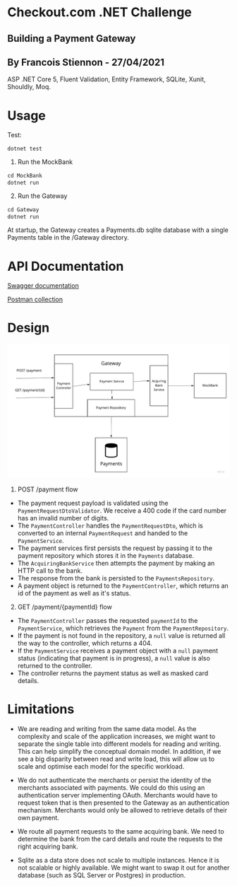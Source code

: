 # Checkout.com .NET Challenge
## Building a Payment Gateway
## By Francois Stiennon - 27/04/2021

ASP .NET Core 5, Fluent Validation, Entity Framework, SQLite, Xunit, Shouldly, Moq.

# Usage
Test:

```
dotnet test
```

1. Run the MockBank 
 
```
cd MockBank
dotnet run
```

2. Run the Gateway

```
cd Gateway
dotnet run
```
At startup, the Gateway creates a Payments.db sqlite database with a single Payments table in the /Gateway directory.


# API Documentation

[Swagger documentation](https://localhost:5001/swagger/index.html)

[Postman collection](./Checkout.postman_collection.json)

# Design

![image](./Checkout.jpg)

1. POST /payment flow
- The payment request payload is validated using the `PaymentRequestDtoValidator`. We receive a 400 code if the card number has an invalid number of digits.
- The `PaymentController` handles the `PaymentRequestDto`, which is converted to an internal `PaymentRequest` and handed to the `PaymentService`.
- The payment services first persists the request by passing it to the payment repository which stores it in the `Payments` database.
- The `AcquiringBankService` then attempts the payment by making an HTTP call to the bank. 
- The response from the bank is persisted to the `PaymentsRepository`.
- A payment object is returned to the `PaymentController`, which returns an id of the payment as well as it's status. 

2. GET /payment/{paymentId} flow
- The `PaymentController` passes the requested `paymentId` to the `PaymentService`, which retrieves the `Payment` from the `PaymentRepository`.
- If the payment is not found in the repository, a `null` value is returned all the way to the controller, which returns a 404. 
- If the `PaymentService` receives a payment object with a `null` payment status (indicating that payment is in progress), a `null` value is also returned to the controller. 
- The controller returns the payment status as well as masked card details. 


# Limitations

- We are reading and writing from the same data model. As the complexity and scale of the application increases, we might want to separate the single table into different models for reading and writing. This can help simplify the conceptual domain model. In addition, if we see a big disparity between read and write load, this will allow us to scale and optimise each model for the specific workload. 

- We do not authenticate the merchants or persist the identity of the merchants associated with payments. We could do this using an authentication server implementing OAuth. Merchants would have to  request token that is then presented to the Gateway as an authentication mechanism. Merchants would only be allowed to retrieve details of their own payment.

- We route all payment requests to the same acquiring bank. We need to determine the bank from the card details and route the requests to the right acquiring bank.

- Sqlite as a data store does not scale to multiple instances. Hence it is not scalable or highly available. We might want to swap it out for another database (such as SQL Server or Postgres) in production.
